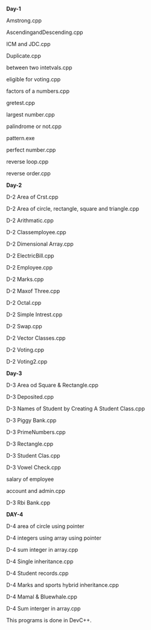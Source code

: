 **Day-1**

Amstrong.cpp

AscendingandDescending.cpp

ICM and JDC.cpp

Duplicate.cpp

between two intetvals.cpp

eligible for voting.cpp

factors of a numbers.cpp

gretest.cpp

largest number.cpp

palindrome or not.cpp

pattern.exe

perfect number.cpp

reverse loop.cpp

reverse order.cpp

**Day-2**

D-2 Area of Crst.cpp

D-2 Area of circle, rectangle, square and triangle.cpp

D-2 Arithmatic.cpp

D-2 Classemployee.cpp

D-2 Dimensional Array.cpp

D-2 ElectricBill.cpp

D-2 Employee.cpp

D-2 Marks.cpp

D-2 Maxof Three.cpp

D-2 Octal.cpp

D-2 Simple Intrest.cpp

D-2 Swap.cpp

D-2 Vector Classes.cpp

D-2 Voting.cpp

D-2 Voting2.cpp

**Day-3**

D-3 Area od Square & Rectangle.cpp

D-3 Deposited.cpp

D-3 Names of Student by Creating A Student Class.cpp

D-3 Piggy Bank.cpp

D-3 PrimeNumbers.cpp

D-3 Rectangle.cpp

D-3 Student Clas.cpp

D-3 Vowel Check.cpp

salary of employee

account and admin.cpp

D-3 Rbi Bank.cpp


**DAY-4**

D-4 area of circle using pointer

D-4 integers using array using pointer

D-4 sum integer in array.cpp

D-4 Single inheritance.cpp

D-4 Student records.cpp

D-4 Marks and sports hybrid inheritance.cpp

D-4 Mamal & Bluewhale.cpp

D-4 Sum interger in array.cpp

This programs is done in DevC++.
